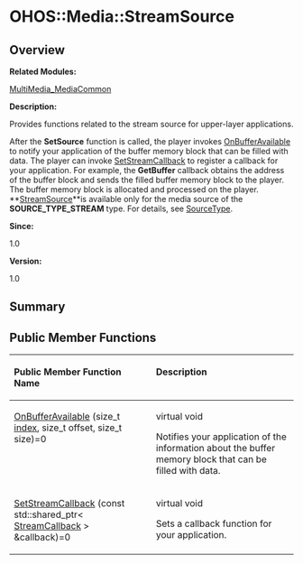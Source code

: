 # OHOS::Media::StreamSource<a name="ZH-CN_TOPIC_0000001054879546"></a>

## **Overview**<a name="section25430804093532"></a>

**Related Modules:**

[MultiMedia\_MediaCommon](MultiMedia_MediaCommon.md)

**Description:**

Provides functions related to the stream source for upper-layer applications. 

After the  **SetSource**  function is called, the player invokes  [OnBufferAvailable](MultiMedia_MediaCommon.md#gaaebd4fe9df44b434f410aec32cf23467)  to notify your application of the buffer memory block that can be filled with data. The player can invoke  [SetStreamCallback](MultiMedia_MediaCommon.md#ga078516891396a86226c945e02c79c1f5)  to register a callback for your application. For example, the  **GetBuffer**  callback obtains the address of the buffer block and sends the filled buffer memory block to the player. The buffer memory block is allocated and processed on the player.  **[StreamSource](OHOS-Media-StreamSource.md)**is available only for the media source of the  **SOURCE\_TYPE\_STREAM**  type. For details, see  [SourceType](Format.md#ga3ae727773c367ac1041d72ac770a0ab1). 

**Since:**

1.0

**Version:**

1.0

## **Summary**<a name="section178024689093532"></a>

## Public Member Functions<a name="pub-methods"></a>

<a name="table604178437093532"></a>
<table><thead align="left"><tr id="row2073141114093532"><th class="cellrowborder" valign="top" width="50%" id="mcps1.1.3.1.1"><p id="p1109619490093532"><a name="p1109619490093532"></a><a name="p1109619490093532"></a>Public Member Function Name</p>
</th>
<th class="cellrowborder" valign="top" width="50%" id="mcps1.1.3.1.2"><p id="p1843627956093532"><a name="p1843627956093532"></a><a name="p1843627956093532"></a>Description</p>
</th>
</tr>
</thead>
<tbody><tr id="row717410358093532"><td class="cellrowborder" valign="top" width="50%" headers="mcps1.1.3.1.1 "><p id="p1832986306093532"><a name="p1832986306093532"></a><a name="p1832986306093532"></a><a href="MultiMedia_MediaCommon.md#gaaebd4fe9df44b434f410aec32cf23467">OnBufferAvailable</a> (size_t <a href="zh-cn_topic_0000001055198076.md#ga1d3748ca570dcb09a2fb28e8015107dd">index</a>, size_t offset, size_t size)=0</p>
</td>
<td class="cellrowborder" valign="top" width="50%" headers="mcps1.1.3.1.2 "><p id="p1217160767093532"><a name="p1217160767093532"></a><a name="p1217160767093532"></a>virtual void&nbsp;</p>
<p id="p2070504676093532"><a name="p2070504676093532"></a><a name="p2070504676093532"></a>Notifies your application of the information about the buffer memory block that can be filled with data. </p>
</td>
</tr>
<tr id="row721469379093532"><td class="cellrowborder" valign="top" width="50%" headers="mcps1.1.3.1.1 "><p id="p1043998234093532"><a name="p1043998234093532"></a><a name="p1043998234093532"></a><a href="MultiMedia_MediaCommon.md#ga078516891396a86226c945e02c79c1f5">SetStreamCallback</a> (const std::shared_ptr&lt; <a href="OHOS-Media-StreamCallback.md">StreamCallback</a> &gt; &amp;callback)=0</p>
</td>
<td class="cellrowborder" valign="top" width="50%" headers="mcps1.1.3.1.2 "><p id="p763226835093532"><a name="p763226835093532"></a><a name="p763226835093532"></a>virtual void&nbsp;</p>
<p id="p2139923513093532"><a name="p2139923513093532"></a><a name="p2139923513093532"></a>Sets a callback function for your application. </p>
</td>
</tr>
</tbody>
</table>

